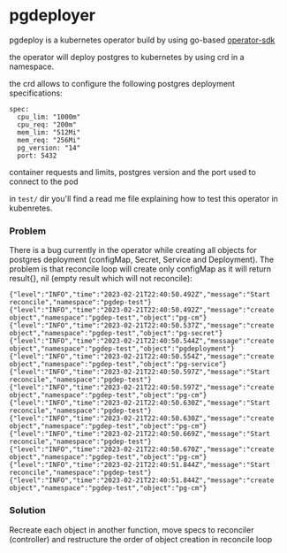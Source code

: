 # pgdeployer

pgdeploy is a kubernetes operator build by using go-based [operator-sdk](https://sdk.operatorframework.io/)

the operator will deploy postgres to kubernetes by using crd in a namespace. 

the crd allows to configure the following postgres deployment specifications:

```
spec:
  cpu_lim: "1000m"
  cpu_req: "200m"
  mem_lim: "512Mi"
  mem_req: "256Mi"
  pg_version: "14"
  port: 5432
```

container requests and limits, postgres version and the port used to connect to the pod

in `test/` dir you'll find a read me file explaining how to test this operator in kubenretes.


### Problem
There is a bug currently in the operator while creating all objects for postgres deployment (configMap, Secret, Service and Deployment). The problem is that reconcile loop will create only configMap as it will return result{}, nil (empty result which will not reconcile):
```
{"level":"INFO","time":"2023-02-21T22:40:50.492Z","message":"Start reconcile","namespace":"pgdep-test"}
{"level":"INFO","time":"2023-02-21T22:40:50.492Z","message":"create object","namespace":"pgdep-test","object":"pg-cm"}
{"level":"INFO","time":"2023-02-21T22:40:50.537Z","message":"create object","namespace":"pgdep-test","object":"pg-secret"}
{"level":"INFO","time":"2023-02-21T22:40:50.544Z","message":"create object","namespace":"pgdep-test","object":"pgdeployment"}
{"level":"INFO","time":"2023-02-21T22:40:50.554Z","message":"create object","namespace":"pgdep-test","object":"pg-service"}
{"level":"INFO","time":"2023-02-21T22:40:50.597Z","message":"Start reconcile","namespace":"pgdep-test"}
{"level":"INFO","time":"2023-02-21T22:40:50.597Z","message":"create object","namespace":"pgdep-test","object":"pg-cm"}
{"level":"INFO","time":"2023-02-21T22:40:50.630Z","message":"Start reconcile","namespace":"pgdep-test"}
{"level":"INFO","time":"2023-02-21T22:40:50.630Z","message":"create object","namespace":"pgdep-test","object":"pg-cm"}
{"level":"INFO","time":"2023-02-21T22:40:50.669Z","message":"Start reconcile","namespace":"pgdep-test"}
{"level":"INFO","time":"2023-02-21T22:40:50.670Z","message":"create object","namespace":"pgdep-test","object":"pg-cm"}
{"level":"INFO","time":"2023-02-21T22:40:51.844Z","message":"Start reconcile","namespace":"pgdep-test"}
{"level":"INFO","time":"2023-02-21T22:40:51.844Z","message":"create object","namespace":"pgdep-test","object":"pg-cm"}
```

### Solution
Recreate each object in another function, move specs to reconciler (controller) and restructure the order of object creation in reconcile loop 
